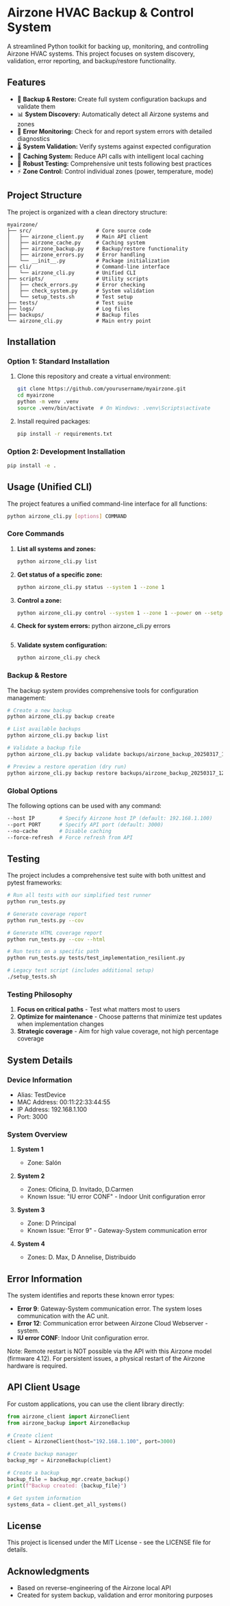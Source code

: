 # Airzone HVAC Backup & Control System

A streamlined Python toolkit for backing up, monitoring, and controlling Airzone HVAC systems. This project focuses on system discovery, validation, error reporting, and backup/restore functionality.

## Features

- 💾 **Backup & Restore:** Create full system configuration backups and validate them
- 📊 **System Discovery:** Automatically detect all Airzone systems and zones
- 🚨 **Error Monitoring:** Check for and report system errors with detailed diagnostics
- 🌡 **System Validation:** Verify systems against expected configuration
- 🚀 **Caching System:** Reduce API calls with intelligent local caching
- 🧪 **Robust Testing:** Comprehensive unit tests following best practices
- ⚡ **Zone Control:** Control individual zones (power, temperature, mode)

## Project Structure

The project is organized with a clean directory structure:

```
myairzone/
├── src/                     # Core source code
│   ├── airzone_client.py    # Main API client
│   ├── airzone_cache.py     # Caching system
│   ├── airzone_backup.py    # Backup/restore functionality
│   ├── airzone_errors.py    # Error handling
│   └── __init__.py          # Package initialization
├── cli/                     # Command-line interface
│   └── airzone_cli.py       # Unified CLI
├── scripts/                 # Utility scripts
│   ├── check_errors.py      # Error checking
│   ├── check_system.py      # System validation
│   └── setup_tests.sh       # Test setup
├── tests/                   # Test suite
├── logs/                    # Log files
├── backups/                 # Backup files
└── airzone_cli.py           # Main entry point
```

## Installation

### Option 1: Standard Installation
1. Clone this repository and create a virtual environment:
   ```bash
   git clone https://github.com/yourusername/myairzone.git
   cd myairzone
   python -m venv .venv
   source .venv/bin/activate  # On Windows: .venv\Scripts\activate
   ```

2. Install required packages:
   ```bash
   pip install -r requirements.txt
   ```

### Option 2: Development Installation
```bash
pip install -e .
```

## Usage (Unified CLI)

The project features a unified command-line interface for all functions:

```bash
python airzone_cli.py [options] COMMAND
```

### Core Commands

1. **List all systems and zones:**
   ```bash
   python airzone_cli.py list
   ```

2. **Get status of a specific zone:**
   ```bash
   python airzone_cli.py status --system 1 --zone 1
   ```

3. **Control a zone:**
   ```bash
   python airzone_cli.py control --system 1 --zone 1 --power on --setpoint 22.5
   ```

4. **Check for system errors:**
   python airzone_cli.py errors
   ```

4. **Validate system configuration:**
   ```bash
   python airzone_cli.py check
   ```

### Backup & Restore

The backup system provides comprehensive tools for configuration management:

```bash
# Create a new backup
python airzone_cli.py backup create

# List available backups
python airzone_cli.py backup list

# Validate a backup file
python airzone_cli.py backup validate backups/airzone_backup_20250317_123045.json

# Preview a restore operation (dry run)
python airzone_cli.py backup restore backups/airzone_backup_20250317_123045.json --dry-run
```

### Global Options

The following options can be used with any command:

```bash
--host IP        # Specify Airzone host IP (default: 192.168.1.100)
--port PORT      # Specify API port (default: 3000)
--no-cache       # Disable caching
--force-refresh  # Force refresh from API
```

## Testing

The project includes a comprehensive test suite with both unittest and pytest frameworks:

```bash
# Run all tests with our simplified test runner
python run_tests.py

# Generate coverage report
python run_tests.py --cov

# Generate HTML coverage report
python run_tests.py --cov --html 

# Run tests on a specific path
python run_tests.py tests/test_implementation_resilient.py

# Legacy test script (includes additional setup)
./setup_tests.sh
```

### Testing Philosophy

1. **Focus on critical paths** - Test what matters most to users
2. **Optimize for maintenance** - Choose patterns that minimize test updates when implementation changes
3. **Strategic coverage** - Aim for high value coverage, not high percentage coverage

## System Details

### Device Information
- Alias: TestDevice
- MAC Address: 00:11:22:33:44:55
- IP Address: 192.168.1.100
- Port: 3000

### System Overview

1. **System 1** 
   - Zone: Salón

2. **System 2** 
   - Zones: Oficina, D. Invitado, D.Carmen
   - Known Issue: "IU error CONF" - Indoor Unit configuration error

3. **System 3**
   - Zone: D Principal
   - Known Issue: "Error 9" - Gateway-System communication error

4. **System 4**
   - Zones: D. Max, D Annelise, Distribuido

## Error Information

The system identifies and reports these known error types:

- **Error 9**: Gateway-System communication error. The system loses communication with the AC unit.
- **Error 12**: Communication error between Airzone Cloud Webserver - system.
- **IU error CONF**: Indoor Unit configuration error.

Note: Remote restart is NOT possible via the API with this Airzone model (firmware 4.12).
For persistent issues, a physical restart of the Airzone hardware is required.

## API Client Usage

For custom applications, you can use the client library directly:

```python
from airzone_client import AirzoneClient
from airzone_backup import AirzoneBackup

# Create client
client = AirzoneClient(host="192.168.1.100", port=3000)

# Create backup manager
backup_mgr = AirzoneBackup(client)

# Create a backup
backup_file = backup_mgr.create_backup()
print(f"Backup created: {backup_file}")

# Get system information
systems_data = client.get_all_systems()
```

## License

This project is licensed under the MIT License - see the LICENSE file for details.

## Acknowledgments

- Based on reverse-engineering of the Airzone local API
- Created for system backup, validation and error monitoring purposes